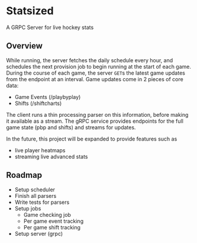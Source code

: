 # Statsized

A GRPC Server for live hockey stats

## Overview

While running, the server fetches the daily schedule every hour, 
and schedules the next provision job to begin running at the start of each game.
During the course of each game, the server `GET`s the latest game updates from the endpoint 
at an interval. Game updates come in 2 pieces of core data:

- Game Events (/playbyplay)
- Shifts (/shiftcharts)

The client runs a thin processing parser on this information, before making it available as a stream.
The gRPC service provides endpoints for the full game state (pbp and shifts) and streams for updates.

In the future, this project will be expanded to provide features such as 

- live player heatmaps
- streaming live advanced stats

## Roadmap

- Setup scheduler
- Finish all parsers
- Write tests for parsers
- Setup jobs
    - Game checking job
    - Per game event tracking
    - Per game shift tracking
- Setup server (grpc)

